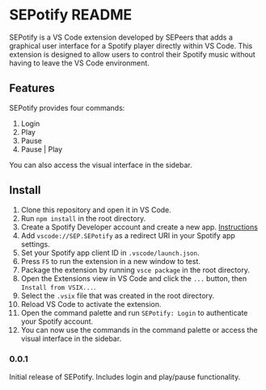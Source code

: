 # SEPotify README

SEPotify is a VS Code extension developed by SEPeers that adds a graphical user interface for a Spotify player directly within VS Code. This extension is designed to allow users to control their Spotify music without having to leave the VS Code environment.

## Features

SEPotify provides four commands:
1. Login
2. Play
3. Pause
4. Pause | Play

You can also access the visual interface in the sidebar.

## Install

1. Clone this repository and open it in VS Code.
2. Run `npm install` in the root directory.
3. Create a Spotify Developer account and create a new app. [Instructions](https://developer.spotify.com/documentation/web-api/tutorials/getting-started#set-up-your-account)
4. Add `vscode://SEP.SEPotify` as a redirect URI in your Spotify app settings.
5. Set your Spotify app client ID in `.vscode/launch.json`.
6. Press `F5` to run the extension in a new window to test.
7. Package the extension by running `vsce package` in the root directory.
8. Open the Extensions view in VS Code and click the `...` button, then `Install from VSIX...`.
9. Select the `.vsix` file that was created in the root directory.
10. Reload VS Code to activate the extension.
11. Open the command palette and run `SEPotify: Login` to authenticate your Spotify account.
12. You can now use the commands in the command palette or access the visual interface in the sidebar.

### 0.0.1

Initial release of SEPotify.
Includes login and play/pause functionality.

